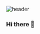![header](https://capsule-render.vercel.app/api?type=waving&color=auto&height=180&section=header&text=trulyeven%20!&fontSize=90)


### Hi there 👋

<!--
**trulyeven/trulyeven** is a ✨ _special_ ✨ repository because its `README.md` (this file) appears on your GitHub profile.

Here are some ideas to get you started:

- 🔭 I’m currently working on ...
- 🌱 I’m currently learning ...
- 👯 I’m looking to collaborate on ...
- 🤔 I’m looking for help with ...
- 💬 Ask me about ...
- 📫 How to reach me: ...
- 😄 Pronouns: ...
- ⚡ Fun fact: ...
-->

